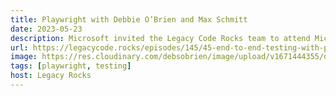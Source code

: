 ```yaml
---
title: Playwright with Debbie O’Brien and Max Schmitt
date: 2023-05-23
description: Microsoft invited the Legacy Code Rocks team to attend Microsoft Build Conference in the Seattle Convention Center. In this episode, we talk with Debbie O’Brien and Max Schmitt, both part of the Microsoft Playwright team.. 
url: https://legacycode.rocks/episodes/145/45-end-to-end-testing-with-playwright-and-the-use-of-codegen-with-debbie-obrien
image: https://res.cloudinary.com/debsobrien/image/upload/v1671444355/debbie.codes/podcasts/legacy-rocks_mnxkbp.png
tags: [playwright, testing]
host: Legacy Rocks
---
```

